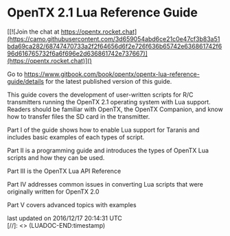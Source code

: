 # OpenTX 2.1 Lua Reference Guide

[[![Join the chat at https://opentx.rocket.chat](https://camo.githubusercontent.com/3d659054abd6ce21c0e47cf3b83a51bda69ca282/68747470733a2f2f64656d6f2e726f636b65742e636861742f696d616765732f6a6f696e2d636861742e737667)](https://opentx.rocket.chat)]()

Go to https://www.gitbook.com/book/opentx/opentx-lua-reference-guide/details for the latest published version of this guide.

This guide covers the development of user-written scripts for R/C transmitters running the OpenTX 2.1 operating system with Lua support. Readers should be familiar with OpenTX, the OpenTX Companion, and know how to transfer files the SD card in the transmitter.

Part I of the guide shows how to enable Lua support for Taranis and includes basic examples of each types of script.

Part II is a programming guide and introduces the types of OpenTX Lua scripts and how they can be used.

Part III is the OpenTX Lua API Reference

Part IV addresses common issues in converting Lua scripts that were originally written for OpenTX 2.0

Part V covers advanced topics with examples

[//]: <> (LUADOC-BEGIN:timestamp)
<div class="footer">last updated on 2016/12/17 20:14:31 UTC</div>
[//]: <> (LUADOC-END:timestamp)

